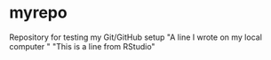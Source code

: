 # myrepo
Repository for testing my Git/GitHub setup
"A line I wrote on my local computer  " 
"This is a line from RStudio"